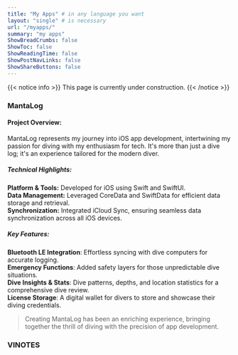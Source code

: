 ```yaml
---
title: "My Apps" # in any language you want
layout: "single" # is necessary
url: "/myapps/"
summary: "my apps"
ShowBreadCrumbs: false
ShowToc: false
ShowReadingTime: false
ShowPostNavLinks: false
ShowShareButtons: false
---
```


{{< notice info >}}
This page is currently under construction.
{{< /notice >}}

### MantaLog

#### Project Overview:
MantaLog represents my journey into iOS app development, intertwining my passion for diving with my enthusiasm for tech. It's more than just a dive log; it's an experience tailored for the modern diver.

##### Technical Highlights:
**Platform & Tools:** Developed for iOS using Swift and SwiftUI.<br>
**Data Management:** Leveraged CoreData and SwiftData for efficient data storage and retrieval.<br>
**Synchronization:** Integrated iCloud Sync, ensuring seamless data synchronization across all iOS devices.<br>

##### Key Features:
**Bluetooth LE Integration**: Effortless syncing with dive computers for accurate logging.<br>
**Emergency Functions**: Added safety layers for those unpredictable dive situations.<br>
**Dive Insights & Stats**: Dive patterns, depths, and location statistics for a comprehensive dive review.<br>
**License Storage**: A digital wallet for divers to store and showcase their diving credentials.<br>

> Creating MantaLog has been an enriching experience, bringing together the thrill of diving with the precision of app development.

### VINOTES